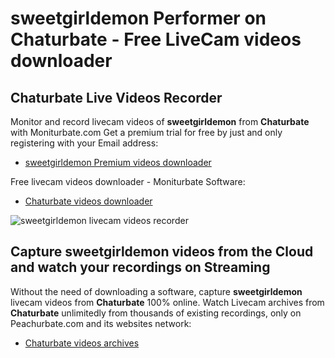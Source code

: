 # sweetgirldemon Performer on Chaturbate - Free LiveCam videos downloader

## Chaturbate Live Videos Recorder

Monitor and record livecam videos of **sweetgirldemon** from **Chaturbate** with Moniturbate.com
Get a premium trial for free by just and only registering with your Email address:
* [sweetgirldemon Premium videos downloader](https://moniturbate.com/request-demo-licence-key.html)

Free livecam videos downloader - Moniturbate Software:
* [Chaturbate videos downloader](https://moniturbate.com/moniturbate-download-software.html)

![sweetgirldemon livecam videos recorder](https://peachurnet.com/templates/moniturbate-software.png)


## Capture sweetgirldemon videos from the Cloud and watch your recordings on Streaming

Without the need of downloading a software, capture **sweetgirldemon** livecam videos from **Chaturbate** 100% online.
Watch Livecam archives from **Chaturbate** unlimitedly from thousands of existing recordings, only on Peachurbate.com and its websites network:
* [Chaturbate videos archives](https://peachurnet.com/)